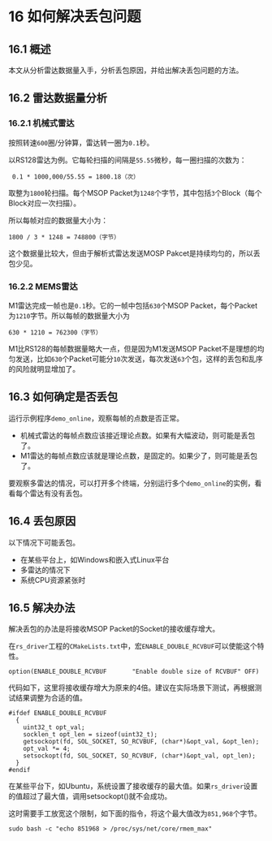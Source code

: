 # **16 如何解决丢包问题**

## 16.1 概述

本文从分析雷达数据量入手，分析丢包原因，并给出解决丢包问题的方法。



## 16.2 雷达数据量分析

### 16.2.1 机械式雷达

按照转速`600`圈/分钟算，雷达转一圈为`0.1`秒。

以RS128雷达为例。它每轮扫描的间隔是`55.55`微秒，每一圈扫描的次数为：

```
 0.1 * 1000,000/55.55 = 1800.18（次）
```

取整为`1800`轮扫描。每个MSOP Packet为`1248`个字节，其中包括`3`个Block（每个Block对应一次扫描）。

所以每帧对应的数据量大小为：

```
1800 / 3 * 1248 = 748800（字节）
```

这个数据量比较大，但由于解析式雷达发送MOSP Pakcet是持续均匀的，所以丢包少见。



### 16.2.2 MEMS雷达

M1雷达完成一帧也是`0.1`秒。它的一帧中包括`630`个MSOP Packet，每个Packet为`1210`字节。所以每帧的数据量大小为

```
630 * 1210 = 762300（字节）
```

M1比RS128的每帧数据量略大一点，但是因为M1发送MSOP Packet不是理想的均匀发送，比如`630`个Packet可能分`10`次发送，每次发送`63`个包，这样的丢包和乱序的风险就明显增加了。



## 16.3 如何确定是否丢包

运行示例程序`demo_online`，观察每帧的点数是否正常。
+ 机械式雷达的每帧点数应该接近理论点数。如果有大幅波动，则可能是丢包了。
+ M1雷达的每帧点数应该就是理论点数，是固定的。如果少了，则可能是丢包了。

要观察多雷达的情况，可以打开多个终端，分别运行多个`demo_online`的实例，看看每个雷达有没有丢包。



## 16.4 丢包原因

以下情况下可能丢包。
+ 在某些平台上，如Windows和嵌入式Linux平台
+ 多雷达的情况下
+ 系统CPU资源紧张时



## 16.5 解决办法

解决丢包的办法是将接收MSOP Packet的Socket的接收缓存增大。

在`rs_driver`工程的`CMakeLists.txt`中，宏`ENABLE_DOUBLE_RCVBUF`可以使能这个特性。

```
option(ENABLE_DOUBLE_RCVBUF       "Enable double size of RCVBUF" OFF)
```

代码如下，这里将接收缓存增大为原来的4倍。建议在实际场景下测试，再根据测试结果调整为合适的值。

```
#ifdef ENABLE_DOUBLE_RCVBUF
  {
    uint32_t opt_val;
    socklen_t opt_len = sizeof(uint32_t);
    getsockopt(fd, SOL_SOCKET, SO_RCVBUF, (char*)&opt_val, &opt_len);
    opt_val *= 4;
    setsockopt(fd, SOL_SOCKET, SO_RCVBUF, (char*)&opt_val, opt_len);
  }
#endif
```

在某些平台下，如Ubuntu，系统设置了接收缓存的最大值。如果`rs_driver`设置的值超过了最大值，调用setsockopt()就不会成功。

这时需要手工放宽这个限制，如下面的指令，将这个最大值改为`851,968`个字节。


```
sudo bash -c "echo 851968 > /proc/sys/net/core/rmem_max"
```

